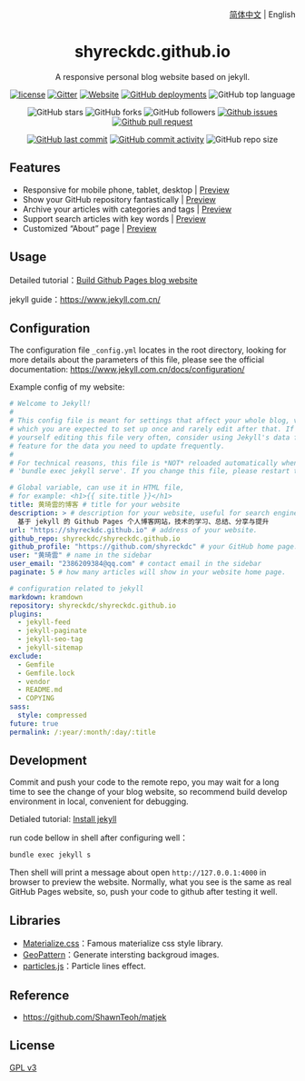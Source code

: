 <div align="center">
    <div align="right">
        <a href="README.md">简体中文</a> | English
    </div>
    <h1>shyreckdc.github.io</h1>
    <p>A responsive personal blog website based on jekyll.</p>

[![license](https://img.shields.io/github/license/shyreckdc/shyreckdc.github.io)](https://github.com/shyreckdc/shyreckdc.github.io/blob/master/COPYING)
[![Gitter](https://img.shields.io/gitter/room/shyreckdc/shyreckdc.github.i0)](https://gitter.im/shyreckdc-github-io/community?utm_source=badge&utm_medium=badge&utm_campaign=pr-badge)
[![Website](https://img.shields.io/website?down_color=lightgrey%09&down_message=offline&up_color=%09aqua&up_message=online&url=https%3A%2F%2Fshyreckdc.github.io)](https://shyreckdc.github.io)
[![GitHub deployments](https://img.shields.io/github/deployments/shyreckdc/shyreckdc.github.io/github-pages)](https://github.com/shyreckdc/shyreckdc.github.io/deployments)
![GitHub top language](https://img.shields.io/github/languages/top/shyreckdc/shyreckdc.github.io)

![GitHub stars](https://img.shields.io/github/stars/shyreckdc/shyreckdc.github.io?style=flat)
![GitHub forks](https://img.shields.io/github/forks/shyreckdc/shyreckdc.github.io?style=flat)
![GitHub followers](https://img.shields.io/github/followers/shyreckdc?style=flat)
[![Github issues](https://img.shields.io/badge/issues-welcome-success)](https://github.com/shyreckdc/shyreckdc.github.io/issues)
[![Github pull request](https://img.shields.io/badge/pull%20request-welcome-success)](https://github.com/shyreckdc/shyreckdc.github.io/pulls)

[![GitHub last commit](https://img.shields.io/github/last-commit/shyreckdc/shyreckdc.github.io)](https://github.com/shyreckdc/shyreckdc.github.io/commit/master)
[![GitHub commit activity](https://img.shields.io/github/commit-activity/m/shyreckdc/shyreckdc.github.io)](https://github.com/shyreckdc/shyreckdc.github.io/graphs/commit-activity)
![GitHub repo size](https://img.shields.io/github/repo-size/shyreckdc/shyreckdc.github.io)
</div>

## Features

- Responsive for mobile phone, tablet, desktop | [Preview](https://shyreckdc.github.io)
- Show your GitHub repository fantastically | [Preview](https://shyreckdc.github.io/projects)
- Archive your articles with categories and tags | [Preview](https://shyreckdc.github.io/categories)
- Support search articles with key words | [Preview](https://shyreckdc.github.io)
- Customized “About” page | [Preview](https://shyreckdc.github.io/about)

## Usage

Detailed tutorial：[Build Github Pages blog website](https://shyreckdc.github.io/2018/04/01/github-pages-blog)

jekyll guide：<https://www.jekyll.com.cn/>

## Configuration

The configuration file `_config.yml` locates in the root directory, looking for more details about the parameters of this file, please see the official documentation: <https://www.jekyll.com.cn/docs/configuration/>

Example config of my website:
```yml
# Welcome to Jekyll!
#
# This config file is meant for settings that affect your whole blog, values
# which you are expected to set up once and rarely edit after that. If you find
# yourself editing this file very often, consider using Jekyll's data files
# feature for the data you need to update frequently.
#
# For technical reasons, this file is *NOT* reloaded automatically when you use
# 'bundle exec jekyll serve'. If you change this file, please restart the server process.

# Global variable, can use it in HTML file,
# for example: <h1>{{ site.title }}</h1> 
title: 黄琦雲的博客 # title for your website
description: > # description for your website, useful for search engine exhibition.
  基于 jekyll 的 Github Pages 个人博客网站，技术的学习、总结、分享与提升
url: "https://shyreckdc.github.io" # address of your website.
github_repo: shyreckdc/shyreckdc.github.io
github_profile: "https://github.com/shyreckdc" # your GitHub home page.
user: "黄琦雲" # name in the sidebar
user_email: "2386209384@qq.com" # contact email in the sidebar
paginate: 5 # how many articles will show in your website home page.

# configuration related to jekyll
markdown: kramdown
repository: shyreckdc/shyreckdc.github.io
plugins:
  - jekyll-feed
  - jekyll-paginate
  - jekyll-seo-tag
  - jekyll-sitemap
exclude:
  - Gemfile
  - Gemfile.lock
  - vendor
  - README.md
  - COPYING
sass:
  style: compressed
future: true
permalink: /:year/:month/:day/:title
```

## Development

Commit and push your code to the remote repo, you may wait for a long time to see the change of your blog website, so recommend build develop environment in local, convenient for debugging.

Detialed tutorial: [Install jekyll](https://shyreckdc.github.io/2018/04/01/github-pages-blog#%E5%AE%89%E8%A3%85jekyll-)

run code bellow in shell after configuring well：
```cmd
bundle exec jekyll s
```

Then shell will print a message about open `http://127.0.0.1:4000` in browser to preview the website. Normally, what you see is the same as real GitHub Pages website, so, push your code to github after testing it well.

## Libraries

- [Materialize.css](http://materializecss.com/)：Famous materialize css style library.
- [GeoPattern](http://btmills.github.io/geopattern/)：Generate intersting backgroud images.
- [particles.js](https://marcbruederlin.github.io/particles.js/)：Particle lines effect.

## Reference

- https://github.com/ShawnTeoh/matjek

## License

[GPL v3](https://github.com/shyreckdc/shyreckdc.github.io/blob/master/COPYING)